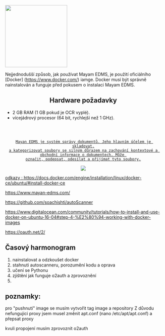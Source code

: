
<img width="200" heigth="200" src="https://gitlab.com/mayan-edms/mayan-edms/raw/master/docs/_static/mayan_logo.png">

Nejjednodušší způsob, jak používat Mayam EDMS, je použití oficiálního
[Docker] (https://www.docker.com/) iamge. Docker musí být správně nainstalován
a funguje před pokusem o instalaci Mayam EDMS.

<h2 align="center">Hardware požadavky</h2>

- 2 GB RAM (1 GB pokud je  OCR vyplé).
- vícejádrový procesor (64 bit,  rychlejší než 1 GHz).

<div align="center">
  <a href="http://www.mayan-edms.com">
    
  <br>
  <br>
  <p>

    Mayan EDMS je systém správy dokumentů. Jeho hlavním účelem je skladovat,
    a kategorizovat soubory se silným důrazem na zachování kontextové a obchodní informace o dokumentech. Může 
    označit, podepsat, odesílat a přijímat tyto soubory.
<p>

<p align="center">
    <img src="https://gitlab.com/mayan-edms/mayan-edms/raw/master/docs/_static/overview.gif">
</p>

</div>





odkazy : 
https://docs.docker.com/engine/installation/linux/docker-ce/ubuntu/#install-docker-ce

https://www.mayan-edms.com/

https://github.com/soachishti/autoScanner

https://www.digitalocean.com/community/tutorials/how-to-install-and-use-docker-on-ubuntu-16-04#step-4-%E2%80%94-working-with-docker-images

https://oauth.net/2/

## Časový harmonogram
1. nainstalovat a odzkoušet docker 
2. stahnuti autoscanneru, porozumění kodu a oprava
3. učení se Pythonu
4. zjištění jak funguje o2auth a zprovoznění
5. 






## poznamky:
pro "pushnuti" image se musím vytvořit tag image a repository
Z důvodu nefungujici proxy jsem musel změnit apt.conf (nano /etc/apt/apt.conf) a přepsat proxy

kvuli propojení musím zprovoznit o2auth

